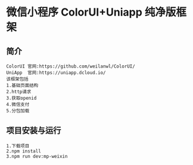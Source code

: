 # 微信小程序 ColorUI+Uniapp 纯净版框架
## 简介
```
ColorUI 官网:https://github.com/weilanwl/ColorUI/
UniApp  官网:https://uniapp.dcloud.io/
该框架包括
1.基础页面结构
2.http请求
3.获取openid
4.微信支付
5.分包加载

```
## 项目安装与运行
```
1.下载项目
2.npm install
3.npm run dev:mp-weixin
```

